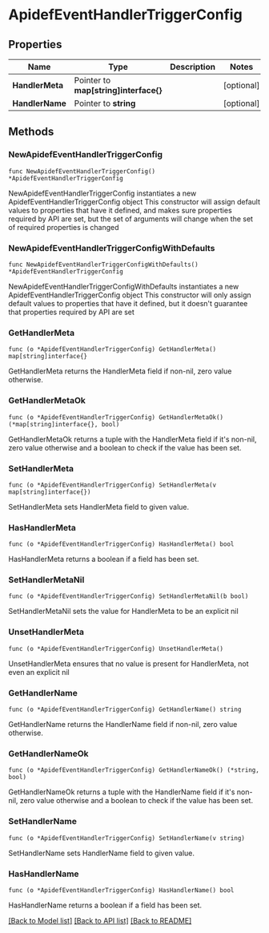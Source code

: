 # ApidefEventHandlerTriggerConfig

## Properties

Name | Type | Description | Notes
------------ | ------------- | ------------- | -------------
**HandlerMeta** | Pointer to **map[string]interface{}** |  | [optional] 
**HandlerName** | Pointer to **string** |  | [optional] 

## Methods

### NewApidefEventHandlerTriggerConfig

`func NewApidefEventHandlerTriggerConfig() *ApidefEventHandlerTriggerConfig`

NewApidefEventHandlerTriggerConfig instantiates a new ApidefEventHandlerTriggerConfig object
This constructor will assign default values to properties that have it defined,
and makes sure properties required by API are set, but the set of arguments
will change when the set of required properties is changed

### NewApidefEventHandlerTriggerConfigWithDefaults

`func NewApidefEventHandlerTriggerConfigWithDefaults() *ApidefEventHandlerTriggerConfig`

NewApidefEventHandlerTriggerConfigWithDefaults instantiates a new ApidefEventHandlerTriggerConfig object
This constructor will only assign default values to properties that have it defined,
but it doesn't guarantee that properties required by API are set

### GetHandlerMeta

`func (o *ApidefEventHandlerTriggerConfig) GetHandlerMeta() map[string]interface{}`

GetHandlerMeta returns the HandlerMeta field if non-nil, zero value otherwise.

### GetHandlerMetaOk

`func (o *ApidefEventHandlerTriggerConfig) GetHandlerMetaOk() (*map[string]interface{}, bool)`

GetHandlerMetaOk returns a tuple with the HandlerMeta field if it's non-nil, zero value otherwise
and a boolean to check if the value has been set.

### SetHandlerMeta

`func (o *ApidefEventHandlerTriggerConfig) SetHandlerMeta(v map[string]interface{})`

SetHandlerMeta sets HandlerMeta field to given value.

### HasHandlerMeta

`func (o *ApidefEventHandlerTriggerConfig) HasHandlerMeta() bool`

HasHandlerMeta returns a boolean if a field has been set.

### SetHandlerMetaNil

`func (o *ApidefEventHandlerTriggerConfig) SetHandlerMetaNil(b bool)`

 SetHandlerMetaNil sets the value for HandlerMeta to be an explicit nil

### UnsetHandlerMeta
`func (o *ApidefEventHandlerTriggerConfig) UnsetHandlerMeta()`

UnsetHandlerMeta ensures that no value is present for HandlerMeta, not even an explicit nil
### GetHandlerName

`func (o *ApidefEventHandlerTriggerConfig) GetHandlerName() string`

GetHandlerName returns the HandlerName field if non-nil, zero value otherwise.

### GetHandlerNameOk

`func (o *ApidefEventHandlerTriggerConfig) GetHandlerNameOk() (*string, bool)`

GetHandlerNameOk returns a tuple with the HandlerName field if it's non-nil, zero value otherwise
and a boolean to check if the value has been set.

### SetHandlerName

`func (o *ApidefEventHandlerTriggerConfig) SetHandlerName(v string)`

SetHandlerName sets HandlerName field to given value.

### HasHandlerName

`func (o *ApidefEventHandlerTriggerConfig) HasHandlerName() bool`

HasHandlerName returns a boolean if a field has been set.


[[Back to Model list]](../README.md#documentation-for-models) [[Back to API list]](../README.md#documentation-for-api-endpoints) [[Back to README]](../README.md)


